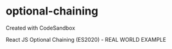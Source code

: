 # optional-chaining
Created with CodeSandbox


React JS Optional Chaining (ES2020) - REAL WORLD EXAMPLE
